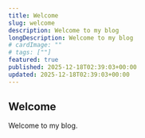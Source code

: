 ```yaml
---
title: Welcome
slug: welcome
description: Welcome to my blog
longDescription: Welcome to my blog
# cardImage: ""
# tags: [""]
featured: true
published: 2025-12-18T02:39:03+00:00
updated: 2025-12-18T02:39:03+00:00
---
```



## Welcome

Welcome to my blog.
